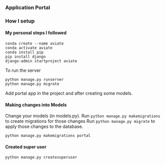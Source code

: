 ### Application Portal



### How I setup


#### My personal steps I followed
```
conda create --name aviate
conda activate aviate
conda install pip
pip install django
django-admin startproject aviate
```

To run the server
```
python manage.py runserver
python manage.py migrate
```

Add portal app in the project and after creating some models.

#### Making changes into Models
Change your models (in models.py).
Run `python manage.py makemigrations` to create migrations for those changes
Run `python manage.py migrate` to apply those changes to the database.

```
python manage.py makemigrations portal
```


#### Created super user
```
python manage.py createsuperuser
```

